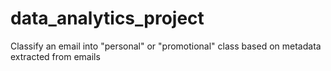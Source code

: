 # data_analytics_project
Classify an email into "personal" or "promotional" class based on metadata extracted from emails
